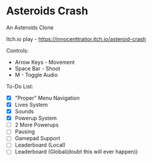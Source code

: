 # Asteroids Crash
 An Asteroids Clone


Itch.io play - https://innocenttraitor.itch.io/asteroid-crash

Controls:
* Arrow Keys - Movement
* Space Bar - Shoot
* M - Toggle Audio

To-Do List:
- [x] "Proper" Menu Navigation
- [x] Lives System
- [x] Sounds
- [x] Powerup System
- [ ] 2 More Powerups
- [ ] Pausing
- [ ] Gamepad Support
- [ ] Leaderboard (Local)
- [ ] Leaderboard (Global(doubt this will ever happen))
